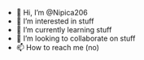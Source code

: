 - 👋 Hi, I’m @Nipica206
- 👀 I’m interested in stuff
- 🌱 I’m currently learning stuff
- 💞️ I’m looking to collaborate on stuff
- 📫 How to reach me (no)

<!---
Nipica09/Nipica09 is a ✨ special ✨ repository because its `README.md` (this file) appears on your GitHub profile.
You can click the Preview link to take a look at your changes.
--->
